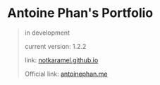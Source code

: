 # Antoine Phan's Portfolio
> in development
> 
> current version: 1.2.2
> 
> link: [notkaramel.github.io](https://notkaramel.github.io)
>
> Official link: [antoinephan.me](https://antoinephan.me)
